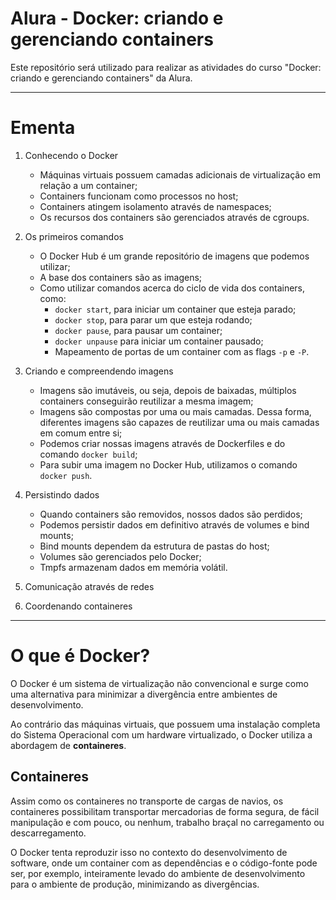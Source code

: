 # Alura - Docker: criando e gerenciando containers

Este repositório será utilizado para realizar as atividades do curso "Docker: criando e gerenciando containers" da Alura.

---

# Ementa

1. Conhecendo o Docker

   - Máquinas virtuais possuem camadas adicionais de virtualização em relação a um container;
   - Containers funcionam como processos no host;
   - Containers atingem isolamento através de namespaces;
   - Os recursos dos containers são gerenciados através de cgroups.

2. Os primeiros comandos

   - O Docker Hub é um grande repositório de imagens que podemos utilizar;
   - A base dos containers são as imagens;
   - Como utilizar comandos acerca do ciclo de vida dos containers, como:
     - `docker start`, para iniciar um container que esteja parado;
     - `docker stop`, para parar um que esteja rodando;
     - `docker pause`, para pausar um container;
     - `docker unpause` para iniciar um container pausado;
     - Mapeamento de portas de um container com as flags `-p` e `-P`.

3. Criando e compreendendo imagens

   - Imagens são imutáveis, ou seja, depois de baixadas, múltiplos containers conseguirão reutilizar a mesma imagem;
   - Imagens são compostas por uma ou mais camadas. Dessa forma, diferentes imagens são capazes de reutilizar uma ou mais camadas em comum entre si;
   - Podemos criar nossas imagens através de Dockerfiles e do comando `docker build`;
   - Para subir uma imagem no Docker Hub, utilizamos o comando `docker push`.

4. Persistindo dados

   - Quando containers são removidos, nossos dados são perdidos;
   - Podemos persistir dados em definitivo através de volumes e bind mounts;
   - Bind mounts dependem da estrutura de pastas do host;
   - Volumes são gerenciados pelo Docker;
   - Tmpfs armazenam dados em memória volátil.

5. Comunicação através de redes

6. Coordenando containeres

---

# O que é Docker?

O Docker é um sistema de virtualização não convencional e surge como uma alternativa para minimizar a divergência entre ambientes de desenvolvimento.

Ao contrário das máquinas virtuais, que possuem uma instalação completa do Sistema Operacional com um hardware virtualizado, o Docker utiliza a abordagem de **containeres**.

## Containeres

Assim como os containeres no transporte de cargas de navios, os containeres possibilitam transportar mercadorias de forma segura, de fácil manipulação e com pouco, ou nenhum, trabalho braçal no carregamento ou descarregamento.

O Docker tenta reproduzir isso no contexto do desenvolvimento de software, onde um container com as dependências e o código-fonte pode ser, por exemplo, inteiramente levado do ambiente de desenvolvimento para o ambiente de produção, minimizando as divergências.
